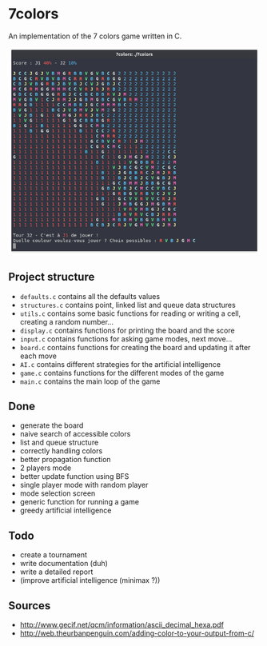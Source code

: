 # 7colors
An implementation of the 7 colors game written in C.

![Preview](preview.png)

## Project structure
* `defaults.c` contains all the defaults values
* `structures.c` contains point, linked list and queue data structures
* `utils.c` contains some basic functions for reading or writing a cell, creating a random number...
* `display.c` contains functions for printing the board and the score
* `input.c` contains functions for asking game modes, next move...
* `board.c` contains functions for creating the board and updating it after each move
* `AI.c` contains different strategies for the artificial intelligence
* `game.c` contains functions for the different modes of the game
* `main.c` contains the main loop of the game

## Done
* generate the board
* naive search of accessible colors
* list and queue structure
* correctly handling colors
* better propagation function
* 2 players mode
* better update function using BFS
* single player mode with random player
* mode selection screen
* generic function for running a game
* greedy artificial intelligence

## Todo
* create a tournament
* write documentation (duh)
* write a detailed report
* (improve artificial intelligence (minimax ?))

## Sources
* http://www.gecif.net/qcm/information/ascii_decimal_hexa.pdf
* http://web.theurbanpenguin.com/adding-color-to-your-output-from-c/
